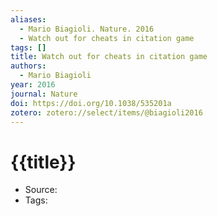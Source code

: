 ```yaml
---
aliases:
  - Mario Biagioli. Nature. 2016
  - Watch out for cheats in citation game
tags: []
title: Watch out for cheats in citation game
authors:
  - Mario Biagioli
year: 2016
journal: Nature
doi: https://doi.org/10.1038/535201a
zotero: zotero://select/items/@biagioli2016
---
```

<!-- START_TEMPLATE -->
# {{title}}

- Source:
- Tags: 
<!-- END_TEMPLATE -->